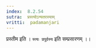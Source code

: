 ```yaml
---
index:  8.2.54
sutra:  प्रस्त्योऽन्यतरस्याम्
vritti:  padamanjari
---
```


प्रस्तीम इति । `स्त्यः प्रपूर्वस्य` इति सम्प्रसारणम् ।।
